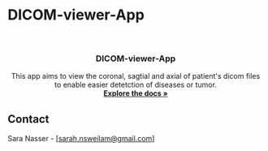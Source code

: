 # DICOM-viewer-App
<br />
<div align="center">
  
  </a>

<h3 align="center">DICOM-viewer-App</h3>

  <p align="center">
    This app aims to view the coronal, sagtial and axial of patient's dicom files to enable easier detetction of diseases or tumor.
    <br />
    <a href="(https://github.com/sara19880)"><strong>Explore the docs »</strong></a>
    <br />
  </p>
</div>


















<!-- CONTACT -->
## Contact

Sara Nasser - [sarah.nsweilam@gmail.com]
